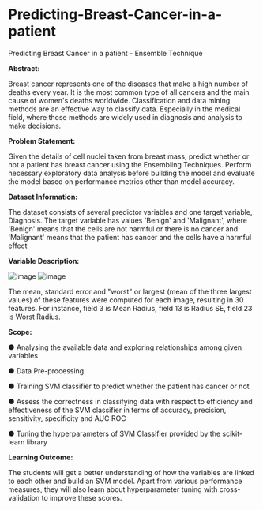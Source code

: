 # Predicting-Breast-Cancer-in-a-patient
Predicting Breast Cancer in a patient - Ensemble Technique

**Abstract:**

Breast cancer represents one of the diseases that make a high number of deaths every
year. It is the most common type of all cancers and the main cause of women's deaths
worldwide. Classification and data mining methods are an effective way to classify data.
Especially in the medical field, where those methods are widely used in diagnosis and
analysis to make decisions.

**Problem Statement:**

Given the details of cell nuclei taken from breast mass, predict whether or not a patient
has breast cancer using the Ensembling Techniques. Perform necessary exploratory
data analysis before building the model and evaluate the model based on performance
metrics other than model accuracy.

**Dataset Information:**

The dataset consists of several predictor variables and one target variable, Diagnosis.
The target variable has values 'Benign' and 'Malignant', where 'Benign' means that the
cells are not harmful or there is no cancer and 'Malignant' means that the patient has
cancer and the cells have a harmful effect

**Variable Description:**

![image](https://github.com/Akellesh/Predicting-Breast-Cancer-in-a-patient/assets/68465278/82f0e2f1-371c-4b94-b1db-b0ed9ab6767e)
![image](https://github.com/Akellesh/Predicting-Breast-Cancer-in-a-patient/assets/68465278/c199a757-775d-4952-8e96-59226bd3534f)

The mean, standard error and "worst" or largest (mean of the three largest values) of
these features were computed for each image, resulting in 30 features. For instance, field
3 is Mean Radius, field 13 is Radius SE, field 23 is Worst Radius.

**Scope:**

● Analysing the available data and exploring relationships among given variables

● Data Pre-processing

● Training SVM classifier to predict whether the patient has cancer or not

● Assess the correctness in classifying data with respect to efficiency and effectiveness of
the SVM classifier in terms of accuracy, precision, sensitivity, specificity and AUC ROC

● Tuning the hyperparameters of SVM Classifier provided by the scikit-learn library

**Learning Outcome:**

The students will get a better understanding of how the variables are linked to each
other and build an SVM model. Apart from various performance measures, they will also
learn about hyperparameter tuning with cross-validation to improve these scores.
